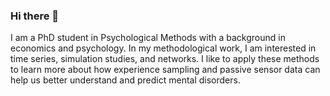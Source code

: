 ### Hi there 👋
I am a PhD student in Psychological Methods with a background in economics and psychology. In my methodological work, I am interested in time series, simulation studies, and networks. 
I like to apply these methods to learn more about how experience sampling and passive sensor data can help us better understand and predict mental disorders.


<!--
![Your Repository's Stats](https://github-readme-stats.vercel.app/api/top-langs/?username=bsiepe&theme=blue-green)
- 🔭 I’m currently working on ...
- 🌱 I’m currently learning ...
- 👯 I’m looking to collaborate on ...
- 🤔 I’m looking for help with ...
- 💬 Ask me about ...
- 📫 How to reach me: ...
- 😄 Pronouns: ...
- ⚡ Fun fact: ...
-->
